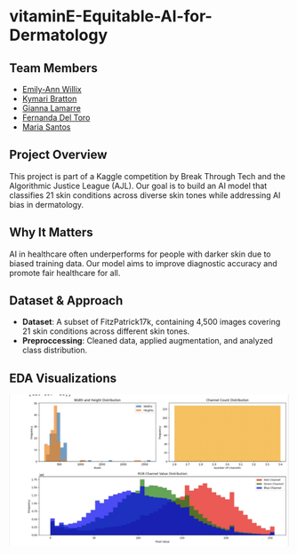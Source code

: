 # vitaminE-Equitable-AI-for-Dermatology
## Team Members
- [Emily-Ann Willix](https://github.com/emilyannwx)
- [Kymari Bratton](https://github.com/Kymari28)
- [Gianna Lamarre](https://github.com/gialam25)
- [Fernanda Del Toro](https://github.com/Fernandadeltoro)
- [Maria Santos](https://github.com/dsanmar)

## Project Overview
This project is part of a Kaggle competition by Break Through Tech and the Algorithmic Justice League (AJL). Our goal is to build an AI model that classifies 21 skin conditions across diverse skin tones while addressing AI bias in dermatology.

## Why It Matters
AI in healthcare often underperforms for people with darker skin due to biased training data. Our model aims to improve diagnostic accuracy and promote fair healthcare for all.

## Dataset & Approach

- **Dataset**: A subset of FitzPatrick17k, containing 4,500 images covering 21 skin conditions across different skin tones.
- **Preproccessing**: Cleaned data, applied augmentation, and analyzed class distribution.

## EDA Visualizations
![Plot Distrubitions](images/Fernanda_plot_distributions.jpg)
